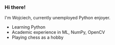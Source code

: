 ### Hi there! 
I'm Wojciech, currently unemployed Python enjoyer.

- Learning Python
- Academic experience in ML, NumPy, OpenCV
- Playing chess as a hobby

<!---
WojOstr/WojOstr is a ✨ special ✨ repository because its `README.md` (this file) appears on your GitHub profile.
You can click the Preview link to take a look at your changes.
--->
